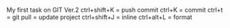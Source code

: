 My first task on GIT 
Ver.2
ctrl+shift+K = push commit
ctrl+K = commit
ctrl+t = git pull = update project
ctrl+shift+J = inline
ctrl+alt+L = format